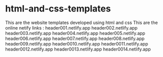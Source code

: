 # html-and-css-templates
This are the website templates developed using html and css 
This are the online netify links :
header001.netlify.app
header002.netlify.app
header003.netlify.app
header004.netlify.app
header005.netlify.app
header006.netlify.app
header007.netlify.app
header008.netlify.app
header009.netlify.app
header0010.netlify.app
header0011.netlify.app
header0012.netlify.app
header0013.netlify.app
header0014.netlify.app
